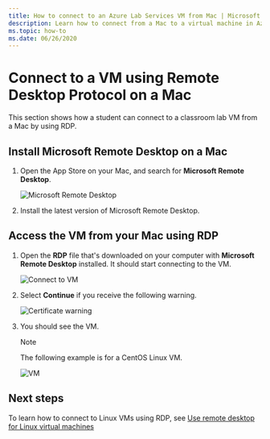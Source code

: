 ```yaml
---
title: How to connect to an Azure Lab Services VM from Mac | Microsoft Docs
description: Learn how to connect from a Mac to a virtual machine in Azure Lab Services.
ms.topic: how-to
ms.date: 06/26/2020
---
```


# Connect to a VM using Remote Desktop Protocol on a Mac
This section shows how a student can connect to a classroom lab VM from a Mac by using RDP.

## Install Microsoft Remote Desktop on a Mac
1. Open the App Store on your Mac, and search for **Microsoft Remote Desktop**.

    ![Microsoft Remote Desktop](./media/how-to-use-classroom-lab/install-ms-remote-desktop.png)
1. Install the latest version of Microsoft Remote Desktop. 

## Access the VM from your Mac using RDP
1. Open the **RDP** file that's downloaded on your computer with **Microsoft Remote Desktop** installed. It should start connecting to the VM. 

    ![Connect to VM](./media/how-to-use-classroom-lab/connect-linux-vm.png)
1. Select **Continue** if you receive the following warning. 

    ![Certificate warning](./media/how-to-use-classroom-lab/certificate-error.png)
1. You should see the VM. 

    > [!NOTE]
    > The following example is for a CentOS Linux VM. 

    ![VM](./media/how-to-use-classroom-lab/vm-ui.png)


## Next steps
To learn how to connect to Linux VMs using RDP, see [Use remote desktop for Linux virtual machines](how-to-use-remote-desktop-linux-student.md)


